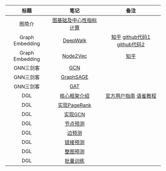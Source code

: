 <center>

|      标题       |                             笔记                             |                             备注                             |
| :-------------: | :----------------------------------------------------------: | :----------------------------------------------------------: |
|     图简介      | [图基础及中心性指标计算](https://nbviewer.jupyter.org/github/zhulei227/GNN_Notes/blob/master/01_%E5%9B%BE%E5%9F%BA%E7%A1%80%E5%8F%8A%E4%B8%AD%E5%BF%83%E6%80%A7%E6%8C%87%E6%A0%87.ipynb) |                                                              |
| Graph Embedding | [DeepWalk](https://nbviewer.jupyter.org/github/zhulei227/GNN_Notes/blob/master/02_GraphEmbedding_01_DeepWalk.ipynb) | [知乎](https://zhuanlan.zhihu.com/p/45167021)  [github代码1](https://github.com/phanein/deepwalk) [github代码2](https://github.com/shenweichen/GraphEmbedding) |
| Graph Embedding | [Node2Vec](https://nbviewer.jupyter.org/github/zhulei227/GNN_Notes/blob/master/02_GraphEmbedding_02_Node2Vec.ipynb) |        [知乎](https://zhuanlan.zhihu.com/p/46344860)         |
|    GNN三剑客    | [GCN](https://nbviewer.jupyter.org/github/zhulei227/GNN_Notes/blob/master/03_GNN%E4%B8%89%E5%89%91%E5%AE%A2_01_GCN.ipynb) |                                                              |
|    GNN三剑客    | [GraphSAGE](https://nbviewer.jupyter.org/github/zhulei227/GNN_Notes/blob/master/03_GNN%E4%B8%89%E5%89%91%E5%AE%A2_02_GraphSAGE.ipynb) |                                                              |
|    GNN三剑客    | [GAT](https://nbviewer.jupyter.org/github/zhulei227/GNN_Notes/blob/master/03_GNN%E4%B8%89%E5%89%91%E5%AE%A2_03_GAT.ipynb) |                                                              |
|       DGL       | [核心框架介绍](https://nbviewer.jupyter.org/github/zhulei227/GNN_Notes/blob/master/04_DGL_01_%E6%A1%86%E6%9E%B6%E4%BB%8B%E7%BB%8D.ipynb) | [官方用户指南](https://docs.dgl.ai/guide_cn/index.html)  [语雀教程](https://www.yuque.com/mamudechengxuyuan/od99k2/fmewmw) |
|       DGL       | [实现PageRank](https://nbviewer.jupyter.org/github/zhulei227/GNN_Notes/blob/master/04_DGL_02_%E5%AE%9E%E7%8E%B0PageRank.ipynb) |                                                              |
|       DGL       | [实现GCN](https://nbviewer.jupyter.org/github/zhulei227/GNN_Notes/blob/master/04_DGL_03_%E5%AE%9E%E7%8E%B0GCN.ipynb) |                                                              |
|       DGL       | [节点预测](https://nbviewer.jupyter.org/github/zhulei227/GNN_Notes/blob/master/04_DGL_04_%E5%BC%82%E8%B4%A8%E5%9B%BERGCN_%E8%8A%82%E7%82%B9%E9%A2%84%E6%B5%8B.ipynb) |                                                              |
|       DGL       | [边预测](https://nbviewer.jupyter.org/github/zhulei227/GNN_Notes/blob/master/04_DGL_05_%E5%BC%82%E8%B4%A8%E5%9B%BERGCN_%E8%BE%B9%E9%A2%84%E6%B5%8B.ipynb) |                                                              |
|       DGL       | [链接预测](https://nbviewer.jupyter.org/github/zhulei227/GNN_Notes/blob/master/04_DGL_06_%E9%93%BE%E6%8E%A5%E9%A2%84%E6%B5%8B.ipynb) |                                                              |
|       DGL       | [整图预测](https://nbviewer.jupyter.org/github/zhulei227/GNN_Notes/blob/master/04_DGL_07_%E6%95%B4%E5%9B%BE%E9%A2%84%E6%B5%8B.ipynb) |                                                              |
|       DGL       | [批量训练](https://nbviewer.jupyter.org/github/zhulei227/GNN_Notes/blob/master/04_DGL_08_%E6%89%B9%E9%87%8F%E9%87%87%E6%A0%B7%E8%AE%AD%E7%BB%83.ipynb) |                                                              |

</center>

